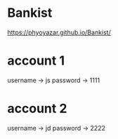 # Bankist

https://phyoyazar.github.io/Bankist/

# account 1
username -> js
password -> 1111

# account 2
username -> jd
password -> 2222
